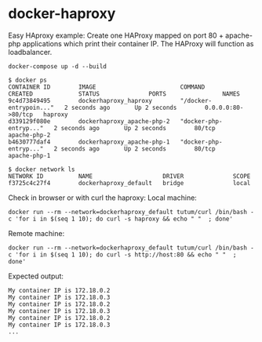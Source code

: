 # docker-haproxy
Easy HAproxy example:
Create one HAProxy mapped on port 80 + apache-php applications which print their container IP. The HAProxy will function as loadbalancer.

```docker-compose up -d --build```

```
$ docker ps
CONTAINER ID        IMAGE                        COMMAND                  CREATED             STATUS              PORTS                NAMES
9c4d73849495        dockerhaproxy_haproxy        "/docker-entrypoin..."   2 seconds ago       Up 2 seconds        0.0.0.0:80->80/tcp   haproxy
d339129f080e        dockerhaproxy_apache-php-2   "docker-php-entryp..."   2 seconds ago       Up 2 seconds        80/tcp               apache-php-2
b4630777daf4        dockerhaproxy_apache-php-1   "docker-php-entryp..."   2 seconds ago       Up 2 seconds        80/tcp               apache-php-1
```
```
$ docker network ls
NETWORK ID          NAME                    DRIVER              SCOPE
f3725c4c27f4        dockerhaproxy_default   bridge              local
```

Check in browser or with curl the haproxy:
Local machine:  
```
docker run --rm --network=dockerhaproxy_default tutum/curl /bin/bash -c 'for i in $(seq 1 10); do curl -s haproxy && echo " "  ; done'
```

Remote machine: 
```
docker run --rm --network=dockerhaproxy_default tutum/curl /bin/bash -c 'for i in $(seq 1 10); do curl -s http://host:80 && echo " "  ; done'
```

Expected output:
```
My container IP is 172.18.0.2
My container IP is 172.18.0.3
My container IP is 172.18.0.2
My container IP is 172.18.0.3
My container IP is 172.18.0.2
My container IP is 172.18.0.3
...
```

